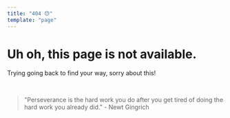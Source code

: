 ```yaml
---
title: "404 😓"
template: "page"
---
```


# Uh oh, this page is not available.
Trying going back to find your way, sorry about this!

<br />

<blockquote>"Perseverance is the hard work you do after you get tired of doing the hard work you already did." - Newt Gingrich</blockquote>
